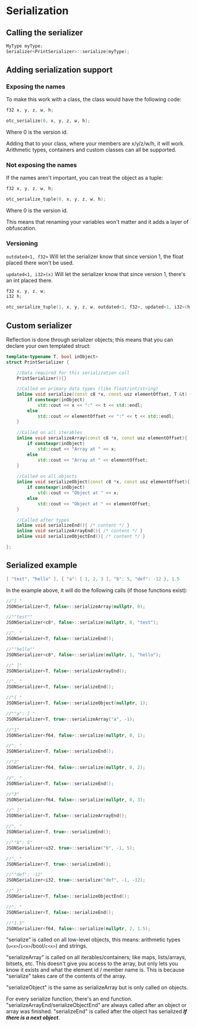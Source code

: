 # Serialization

## Calling the serializer

```cpp
MyType myType;
Serializer<PrintSerializer>::serialize(myType);
```

## Adding serialization support

### Exposing the names

To make this work with a class, the class would have the following code:

```cpp
f32 x, y, z, w, h;

otc_serialize(0, x, y, z, w, h);
```

Where 0 is the version id.

Adding that to your class, where your members are x/y/z/w/h, it will work. Arithmetic types, containers and custom classes can all be supported.

### Not exposing the names

If the names aren't important, you can treat the object as a tuple:

```cpp
f32 x, y, z, w, h;

otc_serialize_tuple(0, x, y, z, w, h);
```

Where 0 is the version id.

This means that renaming your variables won't matter and it adds a layer of obfuscation.

### Versioning

`outdated<1, f32>` Will let the serializer know that since version 1, the float placed there won't be used. 

`updated<1, i32>(x)` Will let the serializer know that since version 1, there's an int placed there. 

```cpp
f32 x, y, z, w;
i32 h;

otc_serialize_tuple(1, x, y, z, w, outdated<1, f32>, updated<1, i32>(h))
```

## Custom serializer

Reflection is done through serializer objects; this means that you can declare your own templated struct:

```cpp
template<typename T, bool inObject>
struct PrintSerializer {

	//Data required for this serialization call
	PrintSerializer(){}

	//Called on primary data types (like float/int/string)
	inline void serialize(const c8 *x, const usz elementOffset, T &t) {
		if constexpr(inObject)
	        std::cout << x << ":" << t << std::endl;
	    else
	        std::cout << elementOffset << ":" << t << std::endl;
	}
    
	//Called on all iterables
	inline void serializeArray(const c8 *x, const usz elementOffset){
	    if constexpr(inObject)
	    	std::cout << "Array at " << x;
	    else
	        std::cout << "Array at " << elementOffset;
	}
    
	//Called on all objects
	inline void serializeObject(const c8 *x, const usz elementOffset){
	    if constexpr(inObject)
	    	std::cout << "Object at " << x;
	    else
	       	std::cout << "Object at " << elementOffset;
	}

	//Called after types
	inline void serializeEnd(){ /* content */ }
	inline void serializeArrayEnd(){ /* content */ }
	inline void serializeObjectEnd(){ /* content */ }

};
```

## Serialized example

```cpp
[ "test", "hello" ], { "a": [ 1, 2, 3 ], "b": 5, "def": -12 }, 1.5
```

In the example above, it will do the following calls (if those functions exist):

```cpp
//"[ "
JSONSerializer<T, false>::serializeArray(nullptr, 0);

//""test""
JSONSerializer<c8*, false>::serialize(nullptr, 0, "test");

//", " 
JSONSerializer<T, false>::serializeEnd();

//""hello""
JSONSerializer<c8*, false>::serialize(nullptr, 1, "hello");

//" ]"
JSONSerializer<T, false>::serializeArrayEnd();

//", "
JSONSerializer<T, false>::serializeEnd();

//"{ "
JSONSerializer<T, false>::serializeObject(nullptr, 1);

//""a": [ "
JSONSerializer<T, true>::serializeArray("a", -1);

//"1"
JSONSerializer<f64, false>::serialize(nullptr, 0, 1);

//", "
JSONSerializer<T, false>::serializeEnd();

//"2"
JSONSerializer<f64, false>::serialize(nullptr, 0, 2);

//", "
JSONSerializer<T, false>::serializeEnd();

//"3"
JSONSerializer<f64, false>::serialize(nullptr, 0, 3);

//" ]"
JSONSerializer<T, false>::serializeArrayEnd();

//", "
JSONSerializer<T, true>::serializeEnd();

//""b": 5"
JSONSerializer<u32, true>::serialize("b", -1, 5);

//", "
JSONSerializer<T, true>::serializeEnd();

//""def": -12"
JSONSerializer<i32, true>::serialize("def", -1, -12);

//" }"
JSONSerializer<T, false>::serializeObjectEnd();

//", "
JSONSerializer<T, false>::serializeEnd();

//"1.5"
JSONSerializer<f64, false>::serialize(nullptr, 2, 1.5);
```

"serialize" is called on all low-level objects, this means: arithmetic types (`u<x>`/`i<x>`/bool/`c<x>`) and strings.

"serializeArray" is called on all iterables/containers; like maps, lists/arrays, bitsets, etc. This doesn't give you access to the array, but only lets you know it exists and what the element id / member name is. This is because "serialize" takes care of the contents of the array. 

"serializeObject" is the same as serializeArray but is only called on objects.

For every serialize function, there's an end function. "serializeArrayEnd/serializeObjectEnd" are always called after an object or array was finished. "serializeEnd" is called after the object has serialized **_If there is a next object_**. 
